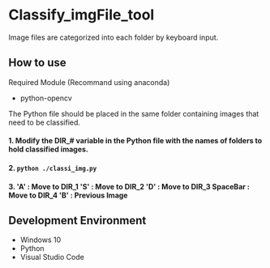 # Classify_imgFile_tool
Image files are categorized into each folder by keyboard input.


## How to use
Required Module (Recommand using anaconda)
- python-opencv

The Python file should be placed in the same folder containing images that need to be classified.

#### 1. Modify the DIR_# variable in the Python file with the names of folders to hold classified images.
#### 2. ```python ./classi_img.py```
#### 3. 'A' : Move to DIR_1   'S' : Move to DIR_2   'D' : Move to DIR_3   SpaceBar : Move to DIR_4   'B' : Previous Image

## Development Environment
* Windows 10
* Python
* Visual Studio Code
